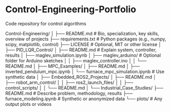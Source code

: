 # Control-Engineering-Portfolio
Code repository for control algorithms



Control-Engineering/
│
├── README.md               # Bio, specialization, key skills, overview of projects
├── requirements.txt        # Python packages (e.g., numpy, scipy, matplotlib, control)
├── LICENSE                 # Optional, MIT or other license
│
├── PID_LQR_Control/
│   ├── README.md           # Explain system, controller, results
│   ├── maglev_simulation.ipynb
│   ├── maglev_arduino/    # Optional folder for Arduino sketches
│   │   ├── maglev_controller.ino
│   │   └── README.md
│
├── MPC_Examples/
│   ├── README.md
│   ├── inverted_pendulum_mpc.ipynb
│   └── furnace_mpc_simulation.ipynb  # Use synthetic data
│
├── Embedded_ROS2_Projects/
│   ├── README.md
│   ├── robot_arm_control/
│   │   ├── ros2_launch_files/
│   │   ├── control_scripts/
│   │   └── README.md
│
└── Industrial_Case_Studies/
    ├── README.md           # Describe problem, methodology, results
    ├── furnace_modeling.ipynb  # Synthetic or anonymized data
    └── plots/              # Any output plots or videos
